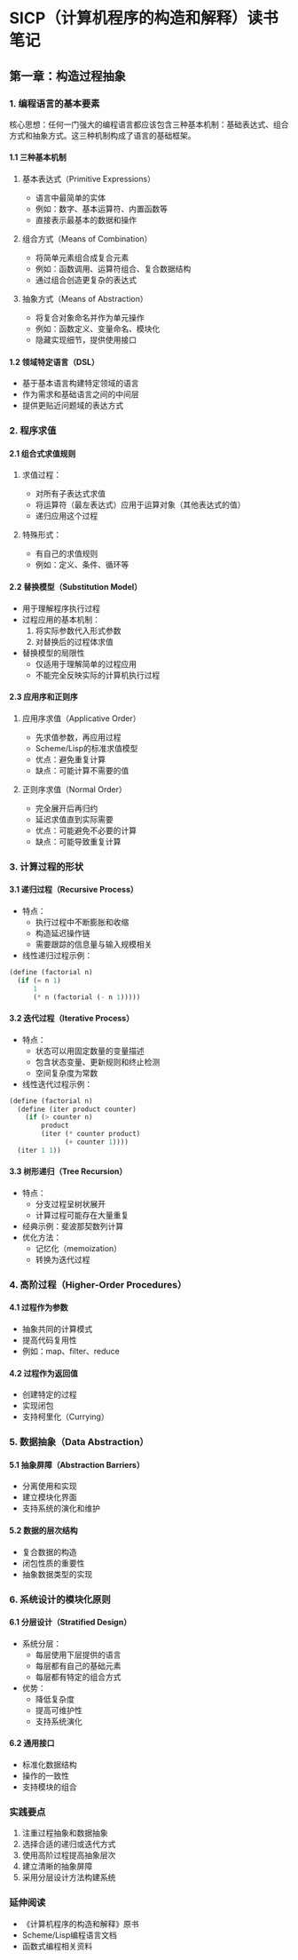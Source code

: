 # SICP（计算机程序的构造和解释）读书笔记

## 第一章：构造过程抽象

### 1. 编程语言的基本要素
核心思想：任何一门强大的编程语言都应该包含三种基本机制：基础表达式、组合方式和抽象方式。这三种机制构成了语言的基础框架。

#### 1.1 三种基本机制
1. 基本表达式（Primitive Expressions）
   - 语言中最简单的实体
   - 例如：数字、基本运算符、内置函数等
   - 直接表示最基本的数据和操作

2. 组合方式（Means of Combination）
   - 将简单元素组合成复合元素
   - 例如：函数调用、运算符组合、复合数据结构
   - 通过组合创造更复杂的表达式

3. 抽象方式（Means of Abstraction）
   - 将复合对象命名并作为单元操作
   - 例如：函数定义、变量命名、模块化
   - 隐藏实现细节，提供使用接口

#### 1.2 领域特定语言（DSL）
- 基于基本语言构建特定领域的语言
- 作为需求和基础语言之间的中间层
- 提供更贴近问题域的表达方式

### 2. 程序求值

#### 2.1 组合式求值规则
1. 求值过程：
   - 对所有子表达式求值
   - 将运算符（最左表达式）应用于运算对象（其他表达式的值）
   - 递归应用这个过程

2. 特殊形式：
   - 有自己的求值规则
   - 例如：定义、条件、循环等

#### 2.2 替换模型（Substitution Model）
- 用于理解程序执行过程
- 过程应用的基本机制：
  1. 将实际参数代入形式参数
  2. 对替换后的过程体求值
- 替换模型的局限性
  - 仅适用于理解简单的过程应用
  - 不能完全反映实际的计算机执行过程

#### 2.3 应用序和正则序
1. 应用序求值（Applicative Order）
   - 先求值参数，再应用过程
   - Scheme/Lisp的标准求值模型
   - 优点：避免重复计算
   - 缺点：可能计算不需要的值

2. 正则序求值（Normal Order）
   - 完全展开后再归约
   - 延迟求值直到实际需要
   - 优点：可能避免不必要的计算
   - 缺点：可能导致重复计算

### 3. 计算过程的形状

#### 3.1 递归过程（Recursive Process）
- 特点：
  - 执行过程中不断膨胀和收缩
  - 构造延迟操作链
  - 需要跟踪的信息量与输入规模相关
- 线性递归过程示例：
```scheme
(define (factorial n)
  (if (= n 1)
      1
      (* n (factorial (- n 1)))))
```
#### 3.2 迭代过程（Iterative Process）
- 特点：
  - 状态可以用固定数量的变量描述
  - 包含状态变量、更新规则和终止检测
  - 空间复杂度为常数
- 线性迭代过程示例：
```scheme
(define (factorial n)
  (define (iter product counter)
    (if (> counter n)
        product
        (iter (* counter product)
              (+ counter 1))))
  (iter 1 1))
```

#### 3.3 树形递归（Tree Recursion）
- 特点：
  - 分支过程呈树状展开
  - 计算过程可能存在大量重复
- 经典示例：斐波那契数列计算
- 优化方法：
  - 记忆化（memoization）
  - 转换为迭代过程
### 4. 高阶过程（Higher-Order Procedures） 
#### 4.1 过程作为参数
- 抽象共同的计算模式
- 提高代码复用性
- 例如：map、filter、reduce 
#### 4.2 过程作为返回值
- 创建特定的过程
- 实现闭包
- 支持柯里化（Currying）
### 5. 数据抽象（Data Abstraction） 
#### 5.1 抽象屏障（Abstraction Barriers）
- 分离使用和实现
- 建立模块化界面
- 支持系统的演化和维护 
#### 5.2 数据的层次结构
- 复合数据的构造
- 闭包性质的重要性
- 抽象数据类型的实现

### 6. 系统设计的模块化原则
#### 6.1 分层设计（Stratified Design）
- 系统分层：
  - 每层使用下层提供的语言
  - 每层都有自己的基础元素
  - 每层都有特定的组合方式
- 优势：
  - 降低复杂度
  - 提高可维护性
  - 支持系统演化 
#### 6.2 通用接口
- 标准化数据结构
- 操作的一致性
- 支持模块的组合
### 实践要点
1. 注重过程抽象和数据抽象
2. 选择合适的递归或迭代方式
3. 使用高阶过程提高抽象层次
4. 建立清晰的抽象屏障
5. 采用分层设计方法构建系统
### 延伸阅读
- 《计算机程序的构造和解释》原书
- Scheme/Lisp编程语言文档
- 函数式编程相关资料
